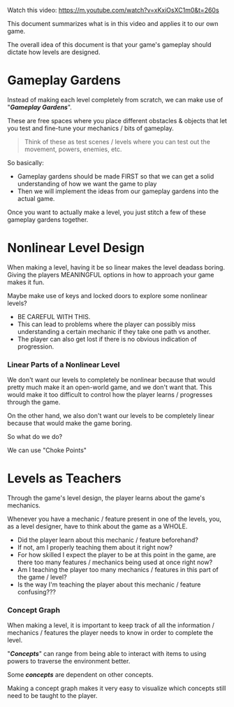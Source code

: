 Watch this video: <https://m.youtube.com/watch?v=xKxiOsXC1m0&t=260s>

This document summarizes what is in this video and applies it to our own game.

The overall idea of this document is that your game's gameplay should dictate how levels are designed.

# Gameplay Gardens

Instead of making each level completely from scratch, we can make use of "***Gameplay Gardens***".

These are free spaces where you place different obstacles & objects that let you test and fine-tune your mechanics / bits of gameplay.

> Think of these as test scenes / levels where you can test out the movement, powers, enemies, etc.

So basically:

- Gameplay gardens should be made FIRST so that we can get a solid understanding of how we want the game to play
- Then we will implement the ideas from our gameplay gardens into the actual game.

Once you want to actually make a level, you just stitch a few of these gameplay gardens together.

# Nonlinear Level Design

When making a level, having it be so linear makes the level deadass boring. Giving the players MEANINGFUL options in how to approach your game makes it fun.

Maybe make use of keys and locked doors to explore some nonlinear levels?

- BE CAREFUL WITH THIS.
- This can lead to problems where the player can possibly miss understanding a certain mechanic if they take one path vs another.
- The player can also get lost if there is no obvious indication of progression.

### Linear Parts of a Nonlinear Level

We don't want our levels to completely be nonlinear because that would pretty much make it an open-world game, and we don't want that. This would make it too difficult to control how the player learns / progresses through the game.

On the other hand, we also don't want our levels to be completely linear because that would make the game boring.

So what do we do?

We can use "Choke Points"
# Levels as Teachers

Through the game's level design, the player learns about the game's mechanics.

Whenever you have a mechanic / feature present in one of the levels, you, as a level designer, have to think about the game as a WHOLE.

- Did the player learn about this mechanic / feature beforehand?
- If not, am I properly teaching them about it right now?
- For how skilled I expect the player to be at this point in the game, are there too many features / mechanics being used at once right now?
- Am I teaching the player too many mechanics / features in this part of the game / level?
- Is the way I'm teaching the player about this mechanic / feature confusing???

### Concept Graph

When making a level, it is important to keep track of all the information / mechanics / features the player needs to know in order to complete the level.

"***Concepts***" can range from being able to interact with items to using powers to traverse the environment better.

Some ***concepts*** are dependent on other concepts.

Making a concept graph makes it very easy to visualize which concepts still need to be taught to the player.
